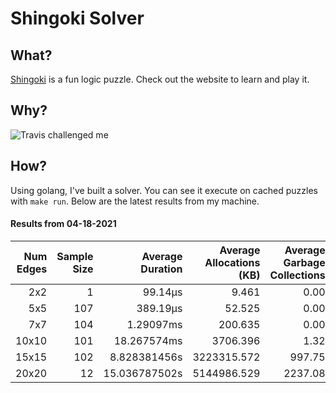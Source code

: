 # Shingoki Solver

## What?
[Shingoki](https://www.puzzle-shingoki.com) is a fun logic puzzle. Check out the website to learn and play it.

## Why?

![Travis challenged me](https://user-images.githubusercontent.com/23204038/112846696-f1f1fb00-906b-11eb-9693-3130ce4e78d7.png)

## How?

Using golang, I've built a solver. You can see it execute on cached puzzles with `make run`. Below are the latest results from my machine.

</startResults>

#### Results from 04-18-2021

|Num Edges|Sample Size|Average Duration|Average Allocations (KB)|Average Garbage Collections|Average GC Pause (ns)|
|-:|-:|-:|-:|-:|-:|
|2x2|1|99.14µs|9.461|0.00|0s|
|5x5|107|389.19µs|52.525|0.00|0s|
|7x7|104|1.29097ms|200.635|0.00|0s|
|10x10|101|18.267574ms|3706.396|1.32|49.869µs|
|15x15|102|8.828381456s|3223315.572|997.75|41.120258ms|
|20x20|12|15.036787502s|5144986.529|2237.08|80.910821ms|
